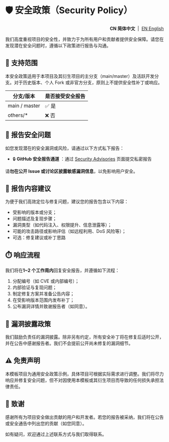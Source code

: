 # 🛡️ 安全政策（Security Policy）

<!--suppress HtmlDeprecatedAttribute -->
<p align="right">
  <strong>CN 简体中文</strong> &nbsp;|&nbsp;
  <a href="https://github.com/ArcesTeam/infra-docker/blob/main/.github/lang/en-US/SECURITY.md" title="English">EN English</a>
</p>

我们高度重视项目的安全性，并致力于为所有用户和贡献者提供安全保障。请您在发现潜在安全问题时，遵循以下政策进行报告与沟通。

## 📅 支持范围

本安全政策适用于本项目及其衍生项目的主分支（main/master）及活跃开发分支。对于历史版本、个人
Fork 或非官方分支，原则上不提供安全性补丁或响应。

| 分支/版本         | 是否接受安全报告 |
|---------------|----------|
| main / master | ✅ 是      |
| others/*      | ❌ 否      |

## 🐞 报告安全问题

如您发现潜在的安全漏洞或风险，请通过以下方式私下报告：

- 🔒 **GitHub 安全报告通道**
  ：通过 [Security Advisories](https://github.com/ArcesTeam/infra-docker/security/advisories)
  页面提交私密报告

请**勿在公开 Issue 或讨论区披露敏感漏洞信息**，以免影响用户安全。

## 📝 报告内容建议

为便于我们高效定位与修复问题，建议您的报告包含以下内容：

- 受影响的版本或分支；
- 问题描述及复现步骤；
- 漏洞类型（如代码注入、权限提升、信息泄露等）；
- 可能的攻击路径或影响评估（如远程利用、DoS 风险等）；
- 可选：修复建议或补丁思路

## ⏱️ 响应流程

我们将在**1~2 个工作周内**回复安全报告，并遵循如下流程：

1. 分配编号（如 CVE 或内部编号）；
2. 内部验证与复现问题；
3. 制定修复方案并准备公告内容；
4. 在受影响版本范围内发布补丁；
5. 公布漏洞详情并致谢报告者（如同意）。

## 🔏 漏洞披露政策

我们鼓励负责任的漏洞披露。除非另有约定，所有安全补丁将在修复后适时公开，并在公告中感谢报告者。我们不会提前公开尚未修复的漏洞细节。

## ⚠️ 免责声明

本模板项目为通用安全政策示例，具体项目可根据实际需求进行调整。我们将尽力响应并修复安全问题，但不对因使用本模板或其衍生项目而导致的任何损失承担法律责任。

## 🙏 致谢

感谢所有为项目安全做出贡献的用户和开发者。若您的报告被采纳，我们将在公告或安全通告中列出您的贡献（如您同意）。

如有疑问，欢迎通过上述联系方式与我们取得联系。
